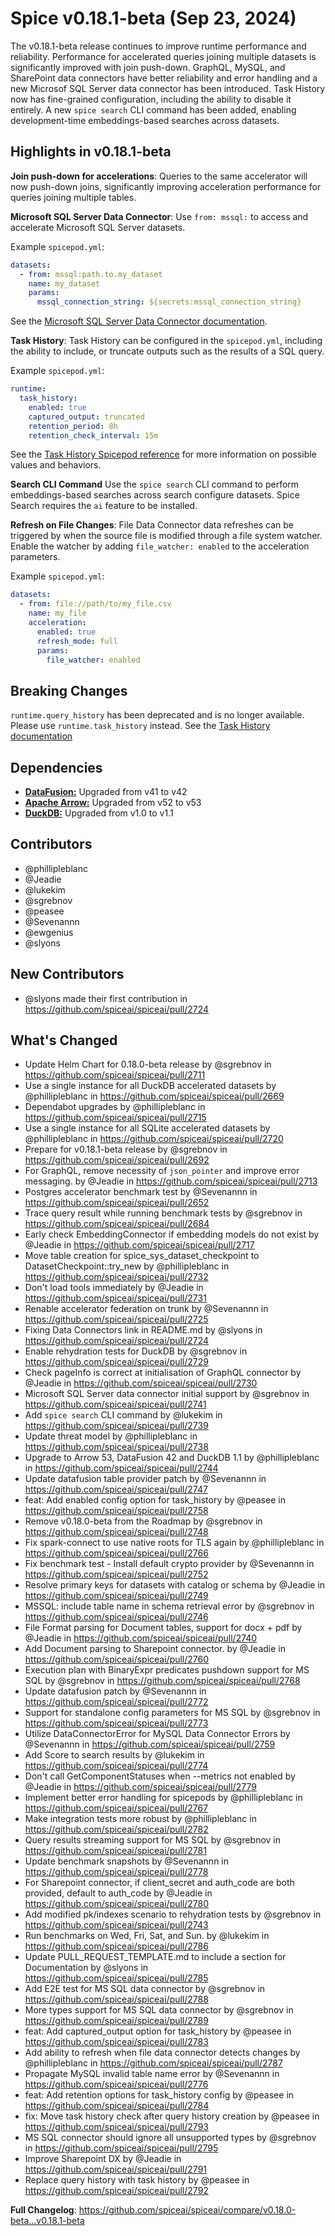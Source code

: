 # Spice v0.18.1-beta (Sep 23, 2024)

The v0.18.1-beta release continues to improve runtime performance and reliability. Performance for accelerated queries joining multiple datasets is significantly improved with join push-down. GraphQL, MySQL, and SharePoint data connectors have better reliability and error handling and a new Microsof SQL Server data connector has been introduced. Task History now has fine-grained configuration, including the ability to disable it entirely. A new `spice search` CLI command has been added, enabling development-time embeddings-based searches across datasets.

## Highlights in v0.18.1-beta

**Join push-down for accelerations**: Queries to the same accelerator will now push-down joins, significantly improving acceleration performance for queries joining multiple tables.

**Microsoft SQL Server Data Connector**: Use `from: mssql:` to access and accelerate Microsoft SQL Server datasets.

Example `spicepod.yml`:

```yaml
datasets:
  - from: mssql:path.to.my_dataset
    name: my_dataset
    params:
      mssql_connection_string: ${secrets:mssql_connection_string}
```

See the [Microsoft SQL Server Data Connector documentation](https://docs.spiceai.org/components/data-connectors/mssql).

**Task History**: Task History can be configured in the `spicepod.yml`, including the ability to include, or truncate outputs such as the results of a SQL query.

Example `spicepod.yml`:

```yaml
runtime:
  task_history:
    enabled: true
    captured_output: truncated
    retention_period: 8h
    retention_check_interval: 15m
```

See the [Task History Spicepod reference](https://docs.spiceai.org/reference/spicepod#runtimetask_history) for more information on possible values and behaviors.

**Search CLI Command** Use the `spice search` CLI command to perform embeddings-based searches across search configure datasets. Spice Search requires the `ai` feature to be installed.

**Refresh on File Changes**: File Data Connector data refreshes can be triggered by when the source file is modified through a file system watcher. Enable the watcher by adding `file_watcher: enabled` to the acceleration parameters.

Example `spicepod.yml`:

```yaml
datasets:
  - from: file://path/to/my_file.csv
    name: my_file
    acceleration:
      enabled: true
      refresh_mode: full
      params:
        file_watcher: enabled
```

## Breaking Changes

`runtime.query_history` has been deprecated and is no longer available. Please use `runtime.task_history` instead.
See the [Task History documentation](https://docs.spiceai.org/reference/task_history)

## Dependencies

- **[DataFusion:](<(https://datafusion.apache.org/)>)** Upgraded from v41 to v42
- **[Apache Arrow:](<(https://arrow.apache.org/)>)** Upgraded from v52 to v53
- **[DuckDB:](<(https://duckdb.org/)>)** Upgraded from v1.0 to v1.1

## Contributors

- @phillipleblanc
- @Jeadie
- @lukekim
- @sgrebnov
- @peasee
- @Sevenannn
- @ewgenius
- @slyons

## New Contributors

- @slyons made their first contribution in https://github.com/spiceai/spiceai/pull/2724

## What's Changed

- Update Helm Chart for 0.18.0-beta release by @sgrebnov in https://github.com/spiceai/spiceai/pull/2711
- Use a single instance for all DuckDB accelerated datasets by @phillipleblanc in https://github.com/spiceai/spiceai/pull/2669
- Dependabot upgrades by @phillipleblanc in https://github.com/spiceai/spiceai/pull/2715
- Use a single instance for all SQLite accelerated datasets by @phillipleblanc in https://github.com/spiceai/spiceai/pull/2720
- Prepare for v0.18.1-beta release by @sgrebnov in https://github.com/spiceai/spiceai/pull/2692
- For GraphQL, remove necessity of `json_pointer` and improve error messaging. by @Jeadie in https://github.com/spiceai/spiceai/pull/2713
- Postgres accelerator benchmark test by @Sevenannn in https://github.com/spiceai/spiceai/pull/2652
- Trace query result while running benchmark tests by @sgrebnov in https://github.com/spiceai/spiceai/pull/2684
- Early check EmbeddingConnector if embedding models do not exist by @Jeadie in https://github.com/spiceai/spiceai/pull/2717
- Move table creation for spice_sys_dataset_checkpoint to DatasetCheckpoint::try_new by @phillipleblanc in https://github.com/spiceai/spiceai/pull/2732
- Don't load tools immediately by @Jeadie in https://github.com/spiceai/spiceai/pull/2731
- Renable accelerator federation on trunk by @Sevenannn in https://github.com/spiceai/spiceai/pull/2725
- Fixing Data Connectors link in README.md by @slyons in https://github.com/spiceai/spiceai/pull/2724
- Enable rehydration tests for DuckDB by @sgrebnov in https://github.com/spiceai/spiceai/pull/2729
- Check pageInfo is correct at initialisation of GraphQL connector by @Jeadie in https://github.com/spiceai/spiceai/pull/2730
- Microsoft SQL Server data connector initial support by @sgrebnov in https://github.com/spiceai/spiceai/pull/2741
- Add `spice search` CLI command by @lukekim in https://github.com/spiceai/spiceai/pull/2739
- Update threat model by @phillipleblanc in https://github.com/spiceai/spiceai/pull/2738
- Upgrade to Arrow 53, DataFusion 42 and DuckDB 1.1 by @phillipleblanc in https://github.com/spiceai/spiceai/pull/2744
- Update datafusion table provider patch by @Sevenannn in https://github.com/spiceai/spiceai/pull/2747
- feat: Add enabled config option for task_history by @peasee in https://github.com/spiceai/spiceai/pull/2758
- Remove v0.18.0-beta from the Roadmap by @sgrebnov in https://github.com/spiceai/spiceai/pull/2748
- Fix spark-connect to use native roots for TLS again by @phillipleblanc in https://github.com/spiceai/spiceai/pull/2766
- Fix benchmark test - Install default crypto provider by @Sevenannn in https://github.com/spiceai/spiceai/pull/2752
- Resolve primary keys for datasets with catalog or schema by @Jeadie in https://github.com/spiceai/spiceai/pull/2749
- MSSQL: include table name in schema retrieval error by @sgrebnov in https://github.com/spiceai/spiceai/pull/2746
- File Format parsing for Document tables, support for docx + pdf by @Jeadie in https://github.com/spiceai/spiceai/pull/2740
- Add Document parsing to Sharepoint connector. by @Jeadie in https://github.com/spiceai/spiceai/pull/2760
- Execution plan with BinaryExpr predicates pushdown support for MS SQL by @sgrebnov in https://github.com/spiceai/spiceai/pull/2768
- Update datafusion patch by @Sevenannn in https://github.com/spiceai/spiceai/pull/2772
- Support for standalone config parameters for MS SQL by @sgrebnov in https://github.com/spiceai/spiceai/pull/2773
- Utilize DataConnectorError for MySQL Data Connector Errors by @Sevenannn in https://github.com/spiceai/spiceai/pull/2759
- Add Score to search results by @lukekim in https://github.com/spiceai/spiceai/pull/2774
- Don't call GetComponentStatuses when --metrics not enabled by @Jeadie in https://github.com/spiceai/spiceai/pull/2779
- Implement better error handling for spicepods by @phillipleblanc in https://github.com/spiceai/spiceai/pull/2767
- Make integration tests more robust by @phillipleblanc in https://github.com/spiceai/spiceai/pull/2782
- Query results streaming support for MS SQL by @sgrebnov in https://github.com/spiceai/spiceai/pull/2781
- Update benchmark snapshots by @Sevenannn in https://github.com/spiceai/spiceai/pull/2778
- For Sharepoint connector, if client_secret and auth_code are both provided, default to auth_code by @Jeadie in https://github.com/spiceai/spiceai/pull/2780
- Add modified pk/indexes scenario to rehydration tests by @sgrebnov in https://github.com/spiceai/spiceai/pull/2743
- Run benchmarks on Wed, Fri, Sat, and Sun. by @lukekim in https://github.com/spiceai/spiceai/pull/2786
- Update PULL_REQUEST_TEMPLATE.md to include a section for Documentation by @slyons in https://github.com/spiceai/spiceai/pull/2785
- Add E2E test for MS SQL data connector by @sgrebnov in https://github.com/spiceai/spiceai/pull/2788
- More types support for MS SQL data connector by @sgrebnov in https://github.com/spiceai/spiceai/pull/2789
- feat: Add captured_output option for task_history by @peasee in https://github.com/spiceai/spiceai/pull/2783
- Add ability to refresh when file data connector detects changes by @phillipleblanc in https://github.com/spiceai/spiceai/pull/2787
- Propagate MySQL invalid table name error by @Sevenannn in https://github.com/spiceai/spiceai/pull/2776
- feat: Add retention options for task_history config by @peasee in https://github.com/spiceai/spiceai/pull/2784
- fix: Move task history check after query history creation by @peasee in https://github.com/spiceai/spiceai/pull/2793
- MS SQL connector should ignore all unsupported types by @sgrebnov in https://github.com/spiceai/spiceai/pull/2795
- Improve Sharepoint DX by @Jeadie in https://github.com/spiceai/spiceai/pull/2791
- Replace query history with task history by @peasee in https://github.com/spiceai/spiceai/pull/2792

**Full Changelog**: https://github.com/spiceai/spiceai/compare/v0.18.0-beta...v0.18.1-beta

